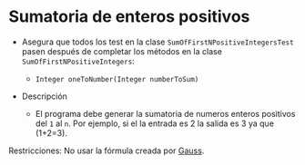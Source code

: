 # Sumatoria de enteros positivos

* Asegura que todos los test en la clase `SumOfFirstNPositiveIntegersTest` pasen después de completar los métodos en la clase `SumOfFirstNPositiveIntegers`:
  * `Integer oneToNumber(Integer numberToSum)`

* Descripción
  * El programa debe generar la sumatoria de numeros enteros positivos del `1` al `n`. Por ejemplo, si el la entrada es 2 la salida es 3 ya que (1+2=3).
  
Restricciones: No usar la fórmula creada por [Gauss](https://www.saberespractico.com/curiosidades/gauss-suma-100-primeros-numeros-naturales/).
